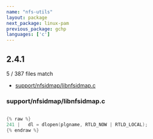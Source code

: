 ```yaml
---
name: "nfs-utils"
layout: package
next_package: linux-pam
previous_package: gchp
languages: ['c']
---
```

## 2.4.1
5 / 387 files match

 - [support/nfsidmap/libnfsidmap.c](#supportnfsidmaplibnfsidmapc)

### support/nfsidmap/libnfsidmap.c

```c

{% raw %}
241 | 	dl = dlopen(plgname, RTLD_NOW | RTLD_LOCAL);
{% endraw %}

```